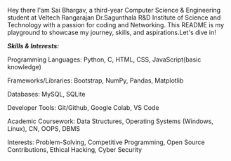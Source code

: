 Hey there I'am Sai Bhargav, a third-year Computer Science & Engineering student at Veltech Rangarajan Dr.Sagunthala R&D Institute of Science and Technology with a passion for coding and Networking. This README is my playground to showcase my journey, skills, and aspirations.Let's dive in!

***Skills & Interests:***

Programming Languages: Python, C, HTML, CSS, JavaScript(basic knowledge)

Frameworks/Libraries: Bootstrap, NumPy, Pandas, Matplotlib

Databases: MySQL, SQLite

Developer Tools: Git/Github, Google Colab, VS Code

Academic Coursework: Data Structures, Operating Systems (Windows, Linux), CN, OOPS, DBMS

Interests: Problem-Solving, Competitive Programming, Open Source Contributions, Ethical Hacking, Cyber Security

